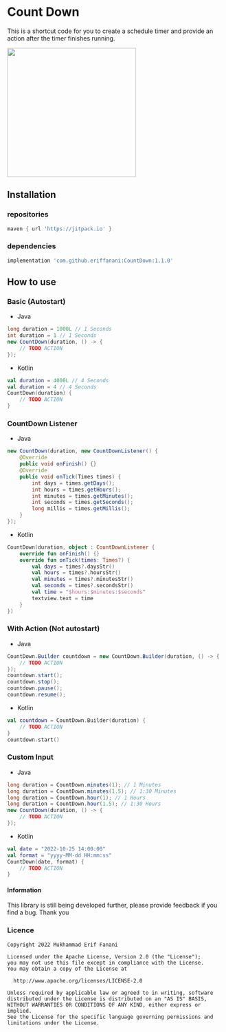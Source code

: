 # Count Down
This is a shortcut code for you to create a schedule timer and provide an action after the timer finishes running.

<img width="300px" src="https://user-images.githubusercontent.com/26743731/197709856-081bfab0-6e7f-40c9-8e14-6351125e2c62.gif"/>

## Installation

### repositories
```gradle
maven { url 'https://jitpack.io' }
```

### dependencies
```gradle
implementation 'com.github.eriffanani:CountDown:1.1.0'
```

## How to use
### Basic (Autostart)
* Java
```java
long duration = 1000L // 1 Seconds
int duration = 1 // 1 Seconds
new CountDown(duration, () -> {
    // TODO ACTION
});
```
* Kotlin
```kotlin
val duration = 4000L // 4 Seconds
val duration = 4 // 4 Seconds
CountDown(duration) {
    // TODO ACTION            
}
```

### CountDown Listener
* Java
```java
new CountDown(duration, new CountDownListener() {
    @Override
    public void onFinish() {}
    @Override
    public void onTick(Times times) {
        int days = times.getDays();
        int hours = times.getHours();
        int minutes = times.getMinutes();
        int seconds = times.getSeconds();
        long millis = times.getMillis();
    }
});
```
* Kotlin
```kotlin
CountDown(duration, object : CountDownListener {
    override fun onFinish() {}
    override fun onTick(times: Times?) {
        val days = times?.daysStr()
        val hours = times?.hoursStr()
        val minutes = times?.minutesStr()
        val seconds = times?.secondsStr()
        val time = "$hours:$minutes:$seconds"
        textview.text = time
    }
})
```

### With Action (Not autostart)
* Java
```java
CountDown.Builder countdown = new CountDown.Builder(duration, () -> {
    // TODO ACTION
});
countdown.start();
countdown.stop();
countdown.pause();
countdown.resume();
```
* Kotlin
```kotlin
val countdown = CountDown.Builder(duration) {
    // TODO ACTION
}
countdown.start()
```

### Custom Input
* Java
```java
long duration = CountDown.minutes(1); // 1 Minutes
long duration = CountDown.minutes(1.5); // 1:30 Minutes
long duration = CountDown.hour(1); // 1 Hours
long duration = CountDown.hour(1.5); // 1:30 Hours
new CountDown(duration, () -> {
    // TODO ACTION
});
```
* Kotlin
```kotlin
val date = "2022-10-25 14:00:00"
val format = "yyyy-MM-dd HH:mm:ss"
CountDown(date, format) {
    // TODO ACTION
}
```

#### Information
This library is still being developed further, please provide feedback if you find a bug. Thank you
### Licence
```license
Copyright 2022 Mukhammad Erif Fanani

Licensed under the Apache License, Version 2.0 (the "License");
you may not use this file except in compliance with the License.
You may obtain a copy of the License at

  http://www.apache.org/licenses/LICENSE-2.0

Unless required by applicable law or agreed to in writing, software
distributed under the License is distributed on an "AS IS" BASIS,
WITHOUT WARRANTIES OR CONDITIONS OF ANY KIND, either express or implied.
See the License for the specific language governing permissions and
limitations under the License.
```
